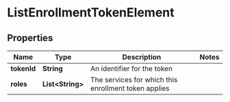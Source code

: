 # ListEnrollmentTokenElement

## Properties
Name | Type | Description | Notes
------------ | ------------- | ------------- | -------------
**tokenId** | **String** | An identifier for the token | 
**roles** | **List&lt;String&gt;** | The services for which this enrollment token applies | 
